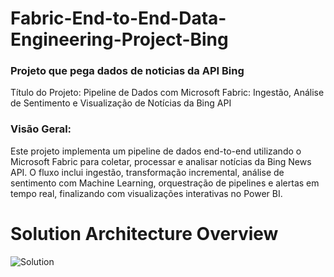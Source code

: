 # Fabric-End-to-End-Data-Engineering-Project-Bing
### Projeto que pega dados de noticias da API Bing
Título do Projeto: Pipeline de Dados com Microsoft Fabric: Ingestão, Análise de Sentimento e Visualização de Notícias da Bing API

### Visão Geral:
Este projeto implementa um pipeline de dados end-to-end utilizando o Microsoft Fabric para coletar, processar e analisar notícias da Bing News API. O fluxo inclui ingestão, transformação incremental, análise de sentimento com Machine Learning, orquestração de pipelines e alertas em tempo real, finalizando com visualizações interativas no Power BI.

# Solution Architecture Overview
![Solution]()
